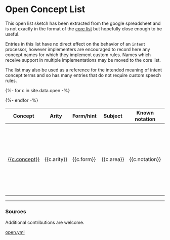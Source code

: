 
<style>
tr:target >td:first-child {border-left:solid thick black}
</style>

# Open Concept List
 
This open list sketch has been extracted from the google spreadsheet
and is not exactly in the format of the [core list](../core) but
hopefully close enough to be useful.

Entries in this list have no direct effect on the behavior of an
`intent` processor, however implementers are encouraged to record here
any concept names for which they implement custom rules. Names which
receive support in multiple implementations may be moved to the core
list.

The list may also be used as a reference for the intended meaning of intent
concept terms and so has many entries that do not require custom speech rules.


<table>
<thead>
<tr>
<th>Concept</th>
<th>Arity</th>
<th>Form/hint</th>
<th>Subject</th>
<th>Known notation</th>
<th>Sources</th>
<th>Alias</th>
</tr>
</thead>
<tbody>

{%- for c in site.data.open -%}

<tr id="{{c.concept}}{{c.arity}}{{c.form}}">
<td><a href="#{{c.concept}}{{c.arity}}{{c.form}}">{{c.concept}}</a></td>
<td>{{c.arity}}</td>
<td>{{c.form}}</td>
<td>{{c.area}}</td>
<td>{{c.notation}}</td>
<td>
{%- if c.urls -%}
{% for u in c.urls %}
<a href="{{u}}">{{u}}</a><br/>
{% endfor %}
{%-endif -%}
</td>
<td>{{c.alias}}</td>
</tr>

{%- endfor -%}

</tbody>
</table>


----

### Sources

Additional contributions are welcome.


[open.yml](https://github.com/mathml-refresh/intent-lists/blob/main/docs/_data/open.yml)
